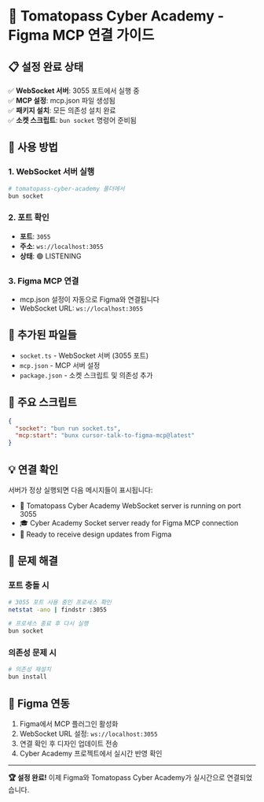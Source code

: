 # 🚀 Tomatopass Cyber Academy - Figma MCP 연결 가이드

## 📋 설정 완료 상태

✅ **WebSocket 서버**: 3055 포트에서 실행 중  
✅ **MCP 설정**: mcp.json 파일 생성됨  
✅ **패키지 설치**: 모든 의존성 설치 완료  
✅ **소켓 스크립트**: `bun socket` 명령어 준비됨  

## 🎯 사용 방법

### 1. WebSocket 서버 실행
```bash
# tomatopass-cyber-academy 폴더에서
bun socket
```

### 2. 포트 확인
- **포트**: `3055`
- **주소**: `ws://localhost:3055`
- **상태**: 🟢 LISTENING

### 3. Figma MCP 연결
- mcp.json 설정이 자동으로 Figma와 연결됩니다
- WebSocket URL: `ws://localhost:3055`

## 📁 추가된 파일들

- `socket.ts` - WebSocket 서버 (3055 포트)
- `mcp.json` - MCP 서버 설정
- `package.json` - 소켓 스크립트 및 의존성 추가

## 🔧 주요 스크립트

```json
{
  "socket": "bun run socket.ts",
  "mcp:start": "bunx cursor-talk-to-figma-mcp@latest"
}
```

## 💡 연결 확인

서버가 정상 실행되면 다음 메시지들이 표시됩니다:
- 🚀 Tomatopass Cyber Academy WebSocket server is running on port 3055
- 🎓 Cyber Academy Socket server ready for Figma MCP connection
- 🔗 Ready to receive design updates from Figma

## 🐛 문제 해결

### 포트 충돌 시
```bash
# 3055 포트 사용 중인 프로세스 확인
netstat -ano | findstr :3055

# 프로세스 종료 후 다시 실행
bun socket
```

### 의존성 문제 시
```bash
# 의존성 재설치
bun install
```

## 🎨 Figma 연동

1. Figma에서 MCP 플러그인 활성화
2. WebSocket URL 설정: `ws://localhost:3055`
3. 연결 확인 후 디자인 업데이트 전송
4. Cyber Academy 프로젝트에서 실시간 반영 확인

---

**🏆 설정 완료!** 이제 Figma와 Tomatopass Cyber Academy가 실시간으로 연결되었습니다.
